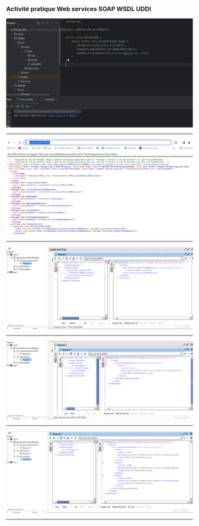 <h3>Activité pratique Web services SOAP WSDL UDDI</h3>

<img src="captures/1.png">
<hr/>
<img src="captures/2.png" alt="">
<hr/>
<img src="captures/3.png">
<hr/>
<img src="captures/4.png">
<hr/>
<img src="captures/5.png">
<hr/>